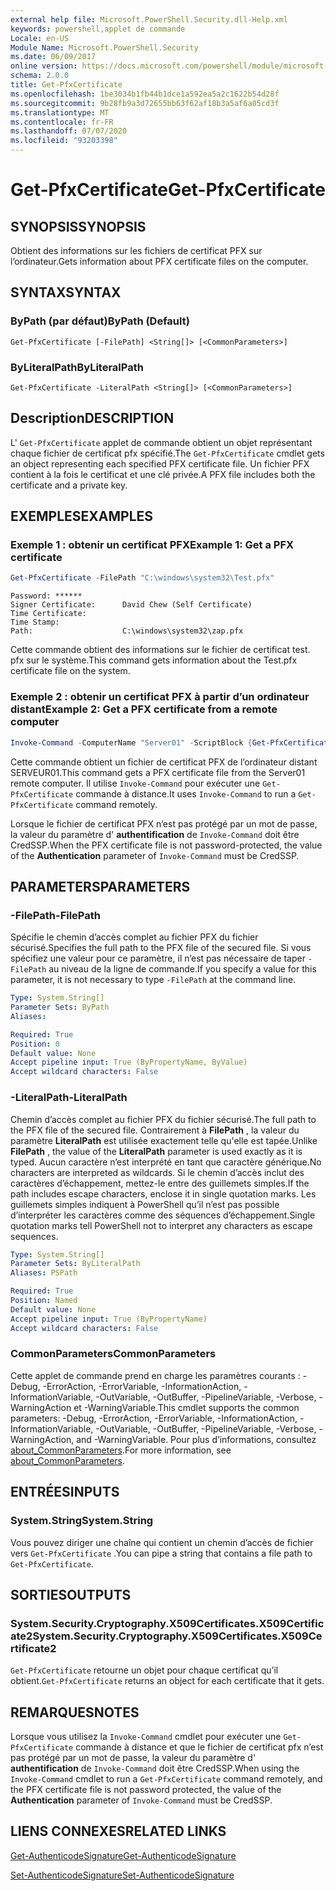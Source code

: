 ```yaml
---
external help file: Microsoft.PowerShell.Security.dll-Help.xml
keywords: powershell,applet de commande
Locale: en-US
Module Name: Microsoft.PowerShell.Security
ms.date: 06/09/2017
online version: https://docs.microsoft.com/powershell/module/microsoft.powershell.security/get-pfxcertificate?view=powershell-5.1&WT.mc_id=ps-gethelp
schema: 2.0.0
title: Get-PfxCertificate
ms.openlocfilehash: 1be3034b1fb44b1dce1a592ea5a2c1622b54d28f
ms.sourcegitcommit: 9b28fb9a3d72655bb63f62af18b3a5af6a05cd3f
ms.translationtype: MT
ms.contentlocale: fr-FR
ms.lasthandoff: 07/07/2020
ms.locfileid: "93203398"
---
```

# <span data-ttu-id="08ad2-103">Get-PfxCertificate</span><span class="sxs-lookup"><span data-stu-id="08ad2-103">Get-PfxCertificate</span></span>

## <span data-ttu-id="08ad2-104">SYNOPSIS</span><span class="sxs-lookup"><span data-stu-id="08ad2-104">SYNOPSIS</span></span>
<span data-ttu-id="08ad2-105">Obtient des informations sur les fichiers de certificat PFX sur l’ordinateur.</span><span class="sxs-lookup"><span data-stu-id="08ad2-105">Gets information about PFX certificate files on the computer.</span></span>

## <span data-ttu-id="08ad2-106">SYNTAX</span><span class="sxs-lookup"><span data-stu-id="08ad2-106">SYNTAX</span></span>

### <span data-ttu-id="08ad2-107">ByPath (par défaut)</span><span class="sxs-lookup"><span data-stu-id="08ad2-107">ByPath (Default)</span></span>

```
Get-PfxCertificate [-FilePath] <String[]> [<CommonParameters>]
```

### <span data-ttu-id="08ad2-108">ByLiteralPath</span><span class="sxs-lookup"><span data-stu-id="08ad2-108">ByLiteralPath</span></span>

```
Get-PfxCertificate -LiteralPath <String[]> [<CommonParameters>]
```

## <span data-ttu-id="08ad2-109">Description</span><span class="sxs-lookup"><span data-stu-id="08ad2-109">DESCRIPTION</span></span>

<span data-ttu-id="08ad2-110">L' `Get-PfxCertificate` applet de commande obtient un objet représentant chaque fichier de certificat pfx spécifié.</span><span class="sxs-lookup"><span data-stu-id="08ad2-110">The `Get-PfxCertificate` cmdlet gets an object representing each specified PFX certificate file.</span></span>
<span data-ttu-id="08ad2-111">Un fichier PFX contient à la fois le certificat et une clé privée.</span><span class="sxs-lookup"><span data-stu-id="08ad2-111">A PFX file includes both the certificate and a private key.</span></span>

## <span data-ttu-id="08ad2-112">EXEMPLES</span><span class="sxs-lookup"><span data-stu-id="08ad2-112">EXAMPLES</span></span>

### <span data-ttu-id="08ad2-113">Exemple 1 : obtenir un certificat PFX</span><span class="sxs-lookup"><span data-stu-id="08ad2-113">Example 1: Get a PFX certificate</span></span>

```powershell
Get-PfxCertificate -FilePath "C:\windows\system32\Test.pfx"
```

```output
Password: ******
Signer Certificate:      David Chew (Self Certificate)
Time Certificate:
Time Stamp:
Path:                    C:\windows\system32\zap.pfx
```

<span data-ttu-id="08ad2-114">Cette commande obtient des informations sur le fichier de certificat test. pfx sur le système.</span><span class="sxs-lookup"><span data-stu-id="08ad2-114">This command gets information about the Test.pfx certificate file on the system.</span></span>

### <span data-ttu-id="08ad2-115">Exemple 2 : obtenir un certificat PFX à partir d’un ordinateur distant</span><span class="sxs-lookup"><span data-stu-id="08ad2-115">Example 2: Get a PFX certificate from a remote computer</span></span>

```powershell
Invoke-Command -ComputerName "Server01" -ScriptBlock {Get-PfxCertificate -FilePath "C:\Text\TestNoPassword.pfx"} -Authentication CredSSP
```

<span data-ttu-id="08ad2-116">Cette commande obtient un fichier de certificat PFX de l’ordinateur distant SERVEUR01.</span><span class="sxs-lookup"><span data-stu-id="08ad2-116">This command gets a PFX certificate file from the Server01 remote computer.</span></span> <span data-ttu-id="08ad2-117">Il utilise `Invoke-Command` pour exécuter une `Get-PfxCertificate` commande à distance.</span><span class="sxs-lookup"><span data-stu-id="08ad2-117">It uses `Invoke-Command` to run a `Get-PfxCertificate` command remotely.</span></span>

<span data-ttu-id="08ad2-118">Lorsque le fichier de certificat PFX n’est pas protégé par un mot de passe, la valeur du paramètre d' **authentification** de `Invoke-Command` doit être CredSSP.</span><span class="sxs-lookup"><span data-stu-id="08ad2-118">When the PFX certificate file is not password-protected, the value of the **Authentication** parameter of `Invoke-Command` must be CredSSP.</span></span>

## <span data-ttu-id="08ad2-119">PARAMETERS</span><span class="sxs-lookup"><span data-stu-id="08ad2-119">PARAMETERS</span></span>

### <span data-ttu-id="08ad2-120">-FilePath</span><span class="sxs-lookup"><span data-stu-id="08ad2-120">-FilePath</span></span>

<span data-ttu-id="08ad2-121">Spécifie le chemin d’accès complet au fichier PFX du fichier sécurisé.</span><span class="sxs-lookup"><span data-stu-id="08ad2-121">Specifies the full path to the PFX file of the secured file.</span></span> <span data-ttu-id="08ad2-122">Si vous spécifiez une valeur pour ce paramètre, il n’est pas nécessaire de taper `-FilePath` au niveau de la ligne de commande.</span><span class="sxs-lookup"><span data-stu-id="08ad2-122">If you specify a value for this parameter, it is not necessary to type `-FilePath` at the command line.</span></span>

```yaml
Type: System.String[]
Parameter Sets: ByPath
Aliases:

Required: True
Position: 0
Default value: None
Accept pipeline input: True (ByPropertyName, ByValue)
Accept wildcard characters: False
```

### <span data-ttu-id="08ad2-123">-LiteralPath</span><span class="sxs-lookup"><span data-stu-id="08ad2-123">-LiteralPath</span></span>

<span data-ttu-id="08ad2-124">Chemin d’accès complet au fichier PFX du fichier sécurisé.</span><span class="sxs-lookup"><span data-stu-id="08ad2-124">The full path to the PFX file of the secured file.</span></span> <span data-ttu-id="08ad2-125">Contrairement à **FilePath** , la valeur du paramètre **LiteralPath** est utilisée exactement telle qu'elle est tapée.</span><span class="sxs-lookup"><span data-stu-id="08ad2-125">Unlike **FilePath** , the value of the **LiteralPath** parameter is used exactly as it is typed.</span></span> <span data-ttu-id="08ad2-126">Aucun caractère n’est interprété en tant que caractère générique.</span><span class="sxs-lookup"><span data-stu-id="08ad2-126">No characters are interpreted as wildcards.</span></span> <span data-ttu-id="08ad2-127">Si le chemin d’accès inclut des caractères d’échappement, mettez-le entre des guillemets simples.</span><span class="sxs-lookup"><span data-stu-id="08ad2-127">If the path includes escape characters, enclose it in single quotation marks.</span></span> <span data-ttu-id="08ad2-128">Les guillemets simples indiquent à PowerShell qu’il n’est pas possible d’interpréter les caractères comme des séquences d’échappement.</span><span class="sxs-lookup"><span data-stu-id="08ad2-128">Single quotation marks tell PowerShell not to interpret any characters as escape sequences.</span></span>

```yaml
Type: System.String[]
Parameter Sets: ByLiteralPath
Aliases: PSPath

Required: True
Position: Named
Default value: None
Accept pipeline input: True (ByPropertyName)
Accept wildcard characters: False
```

### <span data-ttu-id="08ad2-129">CommonParameters</span><span class="sxs-lookup"><span data-stu-id="08ad2-129">CommonParameters</span></span>

<span data-ttu-id="08ad2-130">Cette applet de commande prend en charge les paramètres courants : -Debug, -ErrorAction, -ErrorVariable, -InformationAction, -InformationVariable, -OutVariable, -OutBuffer, -PipelineVariable, -Verbose, -WarningAction et -WarningVariable.</span><span class="sxs-lookup"><span data-stu-id="08ad2-130">This cmdlet supports the common parameters: -Debug, -ErrorAction, -ErrorVariable, -InformationAction, -InformationVariable, -OutVariable, -OutBuffer, -PipelineVariable, -Verbose, -WarningAction, and -WarningVariable.</span></span> <span data-ttu-id="08ad2-131">Pour plus d’informations, consultez [about_CommonParameters](https://go.microsoft.com/fwlink/?LinkID=113216).</span><span class="sxs-lookup"><span data-stu-id="08ad2-131">For more information, see [about_CommonParameters](https://go.microsoft.com/fwlink/?LinkID=113216).</span></span>

## <span data-ttu-id="08ad2-132">ENTRÉES</span><span class="sxs-lookup"><span data-stu-id="08ad2-132">INPUTS</span></span>

### <span data-ttu-id="08ad2-133">System.String</span><span class="sxs-lookup"><span data-stu-id="08ad2-133">System.String</span></span>

<span data-ttu-id="08ad2-134">Vous pouvez diriger une chaîne qui contient un chemin d’accès de fichier vers `Get-PfxCertificate` .</span><span class="sxs-lookup"><span data-stu-id="08ad2-134">You can pipe a string that contains a file path to `Get-PfxCertificate`.</span></span>

## <span data-ttu-id="08ad2-135">SORTIES</span><span class="sxs-lookup"><span data-stu-id="08ad2-135">OUTPUTS</span></span>

### <span data-ttu-id="08ad2-136">System.Security.Cryptography.X509Certificates.X509Certificate2</span><span class="sxs-lookup"><span data-stu-id="08ad2-136">System.Security.Cryptography.X509Certificates.X509Certificate2</span></span>

<span data-ttu-id="08ad2-137">`Get-PfxCertificate` retourne un objet pour chaque certificat qu’il obtient.</span><span class="sxs-lookup"><span data-stu-id="08ad2-137">`Get-PfxCertificate` returns an object for each certificate that it gets.</span></span>

## <span data-ttu-id="08ad2-138">REMARQUES</span><span class="sxs-lookup"><span data-stu-id="08ad2-138">NOTES</span></span>

<span data-ttu-id="08ad2-139">Lorsque vous utilisez la `Invoke-Command` cmdlet pour exécuter une `Get-PfxCertificate` commande à distance et que le fichier de certificat pfx n’est pas protégé par un mot de passe, la valeur du paramètre d' **authentification** de `Invoke-Command` doit être CredSSP.</span><span class="sxs-lookup"><span data-stu-id="08ad2-139">When using the `Invoke-Command` cmdlet to run a `Get-PfxCertificate` command remotely, and the PFX certificate file is not password protected, the value of the **Authentication** parameter of `Invoke-Command` must be CredSSP.</span></span>

## <span data-ttu-id="08ad2-140">LIENS CONNEXES</span><span class="sxs-lookup"><span data-stu-id="08ad2-140">RELATED LINKS</span></span>

[<span data-ttu-id="08ad2-141">Get-AuthenticodeSignature</span><span class="sxs-lookup"><span data-stu-id="08ad2-141">Get-AuthenticodeSignature</span></span>](Get-AuthenticodeSignature.md)

[<span data-ttu-id="08ad2-142">Set-AuthenticodeSignature</span><span class="sxs-lookup"><span data-stu-id="08ad2-142">Set-AuthenticodeSignature</span></span>](Set-AuthenticodeSignature.md)

